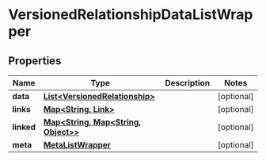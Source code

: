 
# VersionedRelationshipDataListWrapper

## Properties
Name | Type | Description | Notes
------------ | ------------- | ------------- | -------------
**data** | [**List&lt;VersionedRelationship&gt;**](VersionedRelationship.md) |  |  [optional]
**links** | [**Map&lt;String, Link&gt;**](Link.md) |  |  [optional]
**linked** | [**Map&lt;String, Map&lt;String, Object&gt;&gt;**](Map.md) |  |  [optional]
**meta** | [**MetaListWrapper**](MetaListWrapper.md) |  |  [optional]




